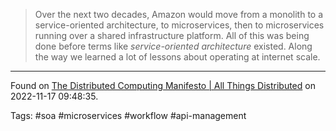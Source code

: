 > Over the next two decades, Amazon would move from a monolith to a service-oriented architecture, to microservices, then to microservices running over a shared infrastructure platform. All of this was being done before terms like _service-oriented architecture_ existed. Along the way we learned a lot of lessons about operating at internet scale.

---

Found on [The Distributed Computing Manifesto | All Things Distributed](https://www.allthingsdistributed.com/2022/11/amazon-1998-distributed-computing-manifesto.html) on 2022-11-17 09:48:35.

Tags: #soa #microservices #workflow #api-management 